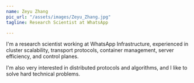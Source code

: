 ```yaml
---
name: Zeyu Zhang
pic_url: "/assets/images/Zeyu_Zhang.jpg"
tagline: Research Scientist at WhatsApp

---
```

I'm a research scientist working at WhatsApp Infrastructure, experienced in cluster scalability, transport protocols, container management, server efficiency, and control planes.

I'm also very interested in distributed protocols and algorithms, and I like to solve hard technical problems.
